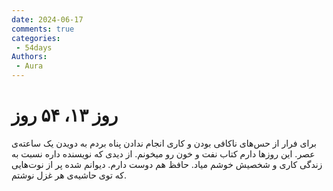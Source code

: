 ```yaml
---
date: 2024-06-17
comments: true
categories:
 - 54days
Authors:
 - Aura
---
```


# روز ۱۳، ۵۴ روز
برای فرار از حس‌های ناکافی بودن و کاری انجام ندادن پناه بردم به دویدن یک ساعته‌ی عصر. <!-- more --> این روزها دارم کتاب نفت و خون رو میخونم. از دیدی که نویسنده داره نسبت به زندگی کاری و شخصیش خوشم میاد. حافظ هم دوست دارم. دیوانم شده پر از نوت‌هایی که توی حاشیه‌ی هر غزل نوشتم. 
